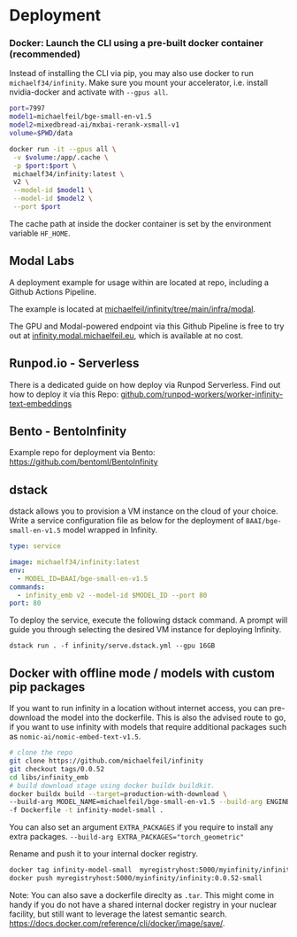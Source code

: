 # Deployment

### Docker: Launch the CLI using a pre-built docker container (recommended)
Instead of installing the CLI via pip, you may also use docker to run `michaelf34/infinity`. 
Make sure you mount your accelerator, i.e. install nvidia-docker and activate with `--gpus all`.

```bash
port=7997
model1=michaelfeil/bge-small-en-v1.5
model2=mixedbread-ai/mxbai-rerank-xsmall-v1
volume=$PWD/data

docker run -it --gpus all \
 -v $volume:/app/.cache \
 -p $port:$port \
 michaelf34/infinity:latest \
 v2 \
 --model-id $model1 \
 --model-id $model2 \
 --port $port
```
The cache path at inside the docker container is set by the environment variable `HF_HOME`.

## Modal Labs

A deployment example for usage within are located at repo, including a Github Actions Pipeline.

The example is located at [michaelfeil/infinity/tree/main/infra/modal](https://github.com/michaelfeil/infinity/tree/c84b15acc35d02005e6f69080a5ed7b0e23d0019/infra/modal).

The GPU and Modal-powered endpoint via this Github Pipeline is free to try out at  [infinity.modal.michaelfeil.eu](https://infinity.modal.michaelfeil.eu), which is available at no cost.

## Runpod.io - Serverless
There is a dedicated guide on how deploy via Runpod Serverless. 
Find out how to deploy it via this Repo:
[github.com/runpod-workers/worker-infinity-text-embeddings](https://github.com/runpod-workers/worker-infinity-text-embeddings/) 

## Bento - BentoInfinity
Example repo for deployment via Bento: https://github.com/bentoml/BentoInfinity

## dstack
dstack allows you to provision a VM instance on the cloud of your choice.
Write a service configuration file as below for the deployment of `BAAI/bge-small-en-v1.5` model wrapped in Infinity.

```yaml
type: service

image: michaelf34/infinity:latest
env:
  - MODEL_ID=BAAI/bge-small-en-v1.5
commands:
  - infinity_emb v2 --model-id $MODEL_ID --port 80
port: 80
```

To deploy the service, execute the following dstack command. A prompt will guide you through selecting the desired VM instance for deploying Infinity.

```shell
dstack run . -f infinity/serve.dstack.yml --gpu 16GB
```


## Docker with offline mode / models with custom pip packages

If you want to run infinity in a location without internet access, you can pre-download the model into the dockerfile.
This is also the advised route to go, if you want to use infinity with models that require additional packages such as 
`nomic-ai/nomic-embed-text-v1.5`.

```bash
# clone the repo
git clone https://github.com/michaelfeil/infinity
git checkout tags/0.0.52
cd libs/infinity_emb
# build download stage using docker buildx buildkit.
docker buildx build --target=production-with-download \
--build-arg MODEL_NAME=michaelfeil/bge-small-en-v1.5 --build-arg ENGINE=torch \
-f Dockerfile -t infinity-model-small .
```
You can also set an argument `EXTRA_PACKAGES` if you require to install any extra packages.  `--build-arg EXTRA_PACKAGES="torch_geometric"` 

Rename and push it to your internal docker registry. 

```bash
docker tag infinity-model-small  myregistryhost:5000/myinfinity/infinity:0.0.52-small
docker push myregistryhost:5000/myinfinity/infinity:0.0.52-small
```

Note: You can also save a dockerfile direclty as `.tar`.
This might come in handy if you do not have a shared internal docker registry in your nuclear facility, but still want to leverage the latest semantic search.
https://docs.docker.com/reference/cli/docker/image/save/.

